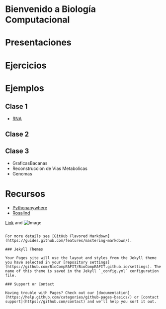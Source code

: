 # Bienvenido a Biología Computacional

# Presentaciones

# Ejercicios

# Ejemplos

## Clase 1

  + [RNA](ejemplos/EjemploRosalind/rna.py)

## Clase 2

## Clase 3

  + GraficasBacanas
  + Reconstruccion de Vias Metabolicas
  + Genomas

# Recursos

+ [Pythonanywhere](Pythonanywhere.com)
+ [Rosalind](rosalind.info)


[Link](url) and ![Image](src)

```

For more details see [GitHub Flavored Markdown](https://guides.github.com/features/mastering-markdown/).

### Jekyll Themes

Your Pages site will use the layout and styles from the Jekyll theme you have selected in your [repository settings](https://github.com/BioCompEAFIT/BioCompEAFIT.github.io/settings). The name of this theme is saved in the Jekyll `_config.yml` configuration file.

### Support or Contact

Having trouble with Pages? Check out our [documentation](https://help.github.com/categories/github-pages-basics/) or [contact support](https://github.com/contact) and we’ll help you sort it out.
